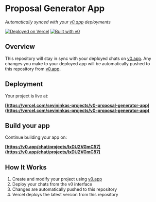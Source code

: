 # Proposal Generator App

*Automatically synced with your [v0.app](https://v0.app) deployments*

[![Deployed on Vercel](https://img.shields.io/badge/Deployed%20on-Vercel-black?style=for-the-badge&logo=vercel)](https://vercel.com/sevininkas-projects/v0-proposal-generator-app)
[![Built with v0](https://img.shields.io/badge/Built%20with-v0.app-black?style=for-the-badge)](https://v0.app/chat/projects/IxDU2VGmC57)

## Overview

This repository will stay in sync with your deployed chats on [v0.app](https://v0.app).
Any changes you make to your deployed app will be automatically pushed to this repository from [v0.app](https://v0.app).

## Deployment

Your project is live at:

**[https://vercel.com/sevininkas-projects/v0-proposal-generator-app](https://vercel.com/sevininkas-projects/v0-proposal-generator-app)**

## Build your app

Continue building your app on:

**[https://v0.app/chat/projects/IxDU2VGmC57](https://v0.app/chat/projects/IxDU2VGmC57)**

## How It Works

1. Create and modify your project using [v0.app](https://v0.app)
2. Deploy your chats from the v0 interface
3. Changes are automatically pushed to this repository
4. Vercel deploys the latest version from this repository
